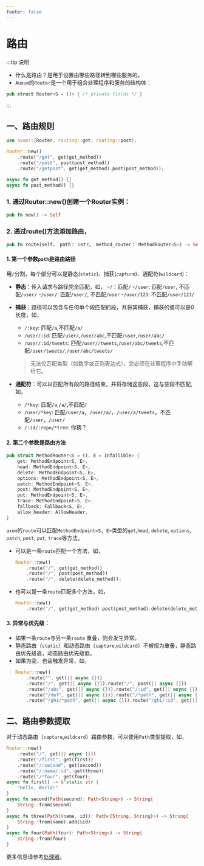 ```yaml
---
footer: false
---
```


# 路由 

:::tip 说明
- 什么是路由？是用于设置由哪些路径转到哪些服务的。
- `Auxum`的`Router`是一个用于组合处理程序和服务的结构体：
```rust
pub struct Router<S = ()> { /* private fields */ }
```
:::

## 一、路由规则

```rust
use axum::{Router, routing::get, routing::post};

Router::new()
    .route("/get", get(get_method))
    .route("/post", post(post_method))
    .route("/getpost", get(get_method).post(post_method));

async fn get_method() {}
async fn post_method() {}
```

### 1. 通过Router::new()创建一个Router实例：
```rust
pub fn new() -> Self
```

### 2. 通过route()方法添加路由，
```rust
pub fn route(self， path： &str， method_router： MethodRouter<S>) -> Self
```

#### 1. 第一个参数`path`是路由路径
用`/`分割，每个部分可以是静态(`static`)、捕获(`capture`)、通配符(`wildcard`)：
   * **静态**：传入请求与路径完全匹配，如，
     -`/`：匹配`/`
     -`/user`: 匹配`/user`, 不匹配`/user/`
     -`/user/`: 匹配`/user/`, 不匹配`/user`
     -`/user/123`: 不匹配`/user/123/`

   * **捕获**：路径可以包含与任何单个段匹配的段，并将其捕获，捕获的值可以是0长度，如，
     - `/:key`: 匹配`/a`,不匹配`/a/`
     - `/user/:id`: 匹配`/user/`,`/user/abc`,不匹配`/user`,`/user/abc/`
     - `/user/:id/tweets`: 匹配`/user//tweets`,`/user/abc/tweets`,不匹配`/user/tweets/`,`/user/abc/tweets/`
     > 无法仅匹配类型（如数字或正则表达式），您必须在处理程序中手动解析它。

   * **通配符**：可以以匹配所有段的路径结束，并将存储这些段，这与空段不匹配,如，
     - `/*key`: 匹配`/a`,`/a/`,不匹配`/`
     - `/user/*key`: 匹配`/user/a`，`/user/a/`，`/user/a/tweets`，不匹配`/user`，`/user/`
     - `/:id/:repo/*tree`: 你猜？

#### 2. 第二个参数是路由方法
  ```rust
  pub struct MethodRouter<S = (), E = Infallible> {
      get: MethodEndpoint<S, E>,
      head: MethodEndpoint<S, E>,
      delete: MethodEndpoint<S, E>,
      options: MethodEndpoint<S, E>,
      patch: MethodEndpoint<S, E>,
      post: MethodEndpoint<S, E>,
      put: MethodEndpoint<S, E>,
      trace: MethodEndpoint<S, E>,
      fallback: Fallback<S, E>,
      allow_header: AllowHeader,
  }
  ```
  `axum`的`route`可以匹配`MethodEndpoint<S, E>`类型的`get`,`head`, `delete`, `options`, `patch`, `post`, `put`, `trace`等方法。
  
  * 可以是一条`route`匹配一个方法，如，
    ```rust
    Router::new()
        .route("/", get(get_method))
        .route("/", post(post_method))
        .route("/", delete(delete_method));
    ```
  
  * 也可以是一条`route`匹配多个方法，如，
    ```rust
    Router::new()
        .route("/", get(get_method).post(post_method).delete(delete_method));
    ```

#### 3. 异常与优先级：
   * 如果一条`route`与另一条`route` 重叠，则会发生异常。
   * 静态路由（`static`）和动态路由（`capture`,`wildcard`）不被视为重叠，静态路由优先级高，动态路由优先级低。
   * 如果为空，也会触发异常，如，
     ```rust
     Router::new()
         .route("", get(|| async {}))                                                // 异常
         .route("/", get(|| async {})).route("/", post(|| async {}))                 // 正常
         .route("/abc", get(|| async {})).route("/:id", get(|| async {}))            // 正常，/abc 匹配前者
         .route("/def", get(|| async {})).route("/*path", get(|| async {}))          // 正常, /def 匹配前者
         .route("/ghi/*path", get(|| async {})).route("/ghi/:id", get(|| async {})); // 异常
     ```

## 二、路由参数提取

对于动态路由（`capture`,`wildcard`）路由参数，可以使用`Path`类型提取，如，

```rust
Router::new()
    .route("/", get(|| async {}))
    .route("/first", get(first))
    .route("/:second", get(second))
    .route("/:name/:id", get(three))
    .route("/*four", get(four);
async fn first() -> &'static str {
    "Hello, World!"
}
async fn second(Path(second): Path<String>) -> String{
    String::from(second)
}
async fn three(Path((name, id)): Path<(String, String)>) -> String{
    String::from(name).add(&id)
}
async fn four(Path(four): Path<String>) -> String{
    String::from(four)
}
```

更多信息请参考[处理器](./handler.md)。
